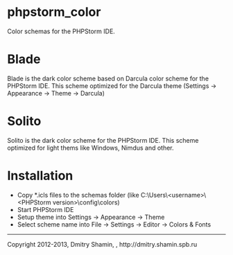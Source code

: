 phpstorm_color
==============

Color schemas for the PHPStorm IDE.

<h1>Blade</h1>
<p>Blade is the dark color scheme based on Darcula color scheme for the PHPStorm IDE. This scheme optimized for the
Darcula theme (Settings -> Appearance -> Theme -> Darcula)
<h1>Solito</h1> 
Solito is the dark color scheme for the PHPStorm IDE. This scheme optimized for light thems like Windows, Nimdus and other.
<h1>Installation</h1>
<ul>
  <li>Copy *.icls files to the schemas folder (like C:\Users\&lt;username&gt;\&lt;PHPStorm version&gt;\config\colors)</li>
  <li>Start PHPStorm IDE</li>
  <li>Setup theme into Settings -> Appearance -> Theme</li>
  <li>Select scheme name into File -> Settings -> Editor -> Colors & Fonts</li>
</ul>
<hr>
Copyright 2012-2013, Dmitry Shamin, <dmitry.shamin@gmail.com>, http://dmitry.shamin.spb.ru
